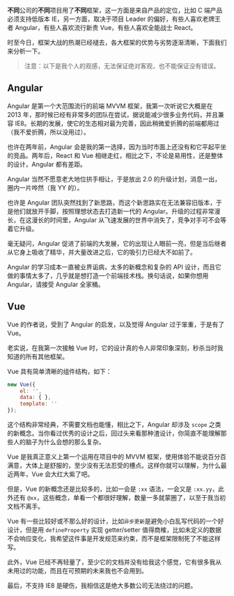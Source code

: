 **不同**公司的**不同**项目用了**不同**框架，这一方面是来自产品的定位，比如 C 端产品必须支持低版本 IE，另一方面，取决于项目 Leader 的偏好，有些人喜欢老牌王者 Angular，有些人喜欢流行新贵 Vue，有些人喜欢全能战士 React。

时至今日，框架大战的热潮已经褪去，各大框架的优势与劣势逐渐清晰，下面我们来分析一下。

> 注意：以下是我个人的观感，无法保证绝对客观，也不能保证没有错误。

## Angular

Angular 是第一个大范围流行的前端 MVVM 框架，我第一次听说它大概是在 2013 年，那时候已经有非常多的团队在尝试，据说能减少很多业务代码，并且兼容 IE8。长期的发展，使它的生态相对最为完善，因此稍微爱折腾的前端都用过（我不爱折腾，所以没用过）。

也许在两年前，Angular 会是我的第一选择，因为当时市面上还没有和它平起平坐的竞品。两年后，React 和 Vue 相继走红，相比之下，不论是易用性，还是整体的设计，Angular 都有差距。

Angular 当然不愿意老大地位拱手相让，于是放出 2.0 的升级计划，消息一出，圈内一片哗然（我 YY 的）。

也许是 Angular 团队突然找到了新思路，而这个新思路实在无法兼容旧版本，于是他们就放开手脚，按照理想状态去打造新一代的 Angular。升级的过程非常漫长，在这漫长的时间里，Angular 从飞速发展的世界中消失了，竞争对手可不会等着它升级。

毫无疑问，Angular 促进了前端的大发展，它的出现让人眼前一亮，但是当后继者从它身上吸收了精华，并大量改进之后，它的吸引力已经大不如前了。

Angular 的学习成本一直被业界诟病，太多的新概念和复杂的 API 设计，而且它做的事情太多了，几乎就是想打造一个前端技术栈。换句话说，如果你想用 Angular，请接受 Angular 全家桶。

## Vue

Vue 的作者说，受到了 Angular 的启发，以及觉得 Angular 过于笨重，于是有了 Vue。

老实说，在我第一次接触 Vue 时，它的设计真的令人非常印象深刻，秒杀当时我知道的所有其他框架。

Vue 具有简单清晰的组件结构，如下：

```javascript
new Vue({
    el: '',
    data: { },
    template: ''
});
```

这个结构非常经典，不需要文档也能懂，相比之下，Angular 却涉及 `scope` 之类的新概念。当你看过优秀的设计之后，回过头来看那种渣设计，你简直不能理解那些人的脑子为什么会想的那么复杂。

Vue 是我真正意义上第一个运用在项目中的 MVVM 框架，使用体验不能说百分百满意，大体上是舒服的，至少没有无法忍受的槽点。这样你就可以理解，为什么最近两年，Vue 会大红大紫了吧。

但是，Vue 的新概念还是比较多的，比如一会是 `:xx` 语法，一会又是 `:xx.yy`，此外还有 `@xx`，这些概念，单看一个都很好理解，数量一多就蒙圈了，以至于我当初文档不离手。

Vue 有一些比较好或不那么好的设计，比如`异步更新`是避免小白乱写代码的一个好设计，但是用 `defineProperty` 实现 getter/setter 值得商榷，比如未定义的数据不会响应变化，我希望这件事是开发规范来约束，而不是框架限制死了不能这样写。

此外，Vue 已经不再轻量了，至少它的文档并没有给我这个感觉，它有很多我从未用过的功能，而且在可预期的未来我也不会用到。

最后，不支持 IE8 是硬伤，我相信这是绝大多数公司无法绕过的问题。

